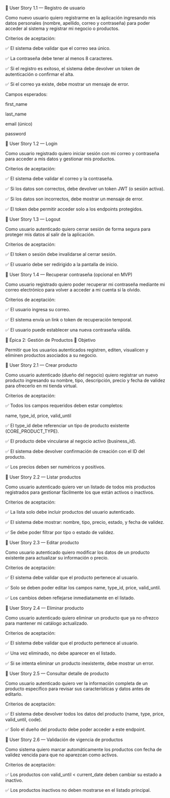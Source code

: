 🧩 User Story 1.1 — Registro de usuario

Como nuevo usuario
quiero registrarme en la aplicación ingresando mis datos personales (nombre, apellido, correo y contraseña)
para poder acceder al sistema y registrar mi negocio o productos.

Criterios de aceptación:

✅ El sistema debe validar que el correo sea único.

✅ La contraseña debe tener al menos 8 caracteres.

✅ Si el registro es exitoso, el sistema debe devolver un token de autenticación o confirmar el alta.

✅ Si el correo ya existe, debe mostrar un mensaje de error.

Campos esperados:

first_name

last_name

email (único)

password

🧩 User Story 1.2 — Login

Como usuario registrado
quiero iniciar sesión con mi correo y contraseña
para acceder a mis datos y gestionar mis productos.

Criterios de aceptación:

✅ El sistema debe validar el correo y la contraseña.

✅ Si los datos son correctos, debe devolver un token JWT (o sesión activa).

✅ Si los datos son incorrectos, debe mostrar un mensaje de error.

✅ El token debe permitir acceder solo a los endpoints protegidos.

🧩 User Story 1.3 — Logout

Como usuario autenticado
quiero cerrar sesión de forma segura
para proteger mis datos al salir de la aplicación.

Criterios de aceptación:

✅ El token o sesión debe invalidarse al cerrar sesión.

✅ El usuario debe ser redirigido a la pantalla de inicio.

🧩 User Story 1.4 — Recuperar contraseña (opcional en MVP)

Como usuario registrado
quiero poder recuperar mi contraseña mediante mi correo electrónico
para volver a acceder a mi cuenta si la olvido.

Criterios de aceptación:

✅ El usuario ingresa su correo.

✅ El sistema envía un link o token de recuperación temporal.

✅ El usuario puede establecer una nueva contraseña válida.

🧭 Épica 2: Gestión de Productos
🎯 Objetivo

Permitir que los usuarios autenticados registren, editen, visualicen y eliminen productos asociados a su negocio.

🧩 User Story 2.1 — Crear producto

Como usuario autenticado (dueño del negocio)
quiero registrar un nuevo producto ingresando su nombre, tipo, descripción, precio y fecha de validez
para ofrecerlo en mi tienda virtual.

Criterios de aceptación:

✅ Todos los campos requeridos deben estar completos:

name, type_id, price, valid_until

✅ El type_id debe referenciar un tipo de producto existente (CORE_PRODUCT_TYPE).

✅ El producto debe vincularse al negocio activo (business_id).

✅ El sistema debe devolver confirmación de creación con el ID del producto.

✅ Los precios deben ser numéricos y positivos.

🧩 User Story 2.2 — Listar productos

Como usuario autenticado
quiero ver un listado de todos mis productos registrados
para gestionar fácilmente los que están activos o inactivos.

Criterios de aceptación:

✅ La lista solo debe incluir productos del usuario autenticado.

✅ El sistema debe mostrar: nombre, tipo, precio, estado, y fecha de validez.

✅ Se debe poder filtrar por tipo o estado de validez.

🧩 User Story 2.3 — Editar producto

Como usuario autenticado
quiero modificar los datos de un producto existente
para actualizar su información o precio.

Criterios de aceptación:

✅ El sistema debe validar que el producto pertenece al usuario.

✅ Solo se deben poder editar los campos name, type_id, price, valid_until.

✅ Los cambios deben reflejarse inmediatamente en el listado.

🧩 User Story 2.4 — Eliminar producto

Como usuario autenticado
quiero eliminar un producto que ya no ofrezco
para mantener mi catálogo actualizado.

Criterios de aceptación:

✅ El sistema debe validar que el producto pertenece al usuario.

✅ Una vez eliminado, no debe aparecer en el listado.

✅ Si se intenta eliminar un producto inexistente, debe mostrar un error.

🧩 User Story 2.5 — Consultar detalle de producto

Como usuario autenticado
quiero ver la información completa de un producto específico
para revisar sus características y datos antes de editarlo.

Criterios de aceptación:

✅ El sistema debe devolver todos los datos del producto (name, type, price, valid_until, code).

✅ Solo el dueño del producto debe poder acceder a este endpoint.

🧩 User Story 2.6 — Validación de vigencia de productos

Como sistema
quiero marcar automáticamente los productos con fecha de validez vencida
para que no aparezcan como activos.

Criterios de aceptación:

✅ Los productos con valid_until < current_date deben cambiar su estado a inactivo.

✅ Los productos inactivos no deben mostrarse en el listado principal.